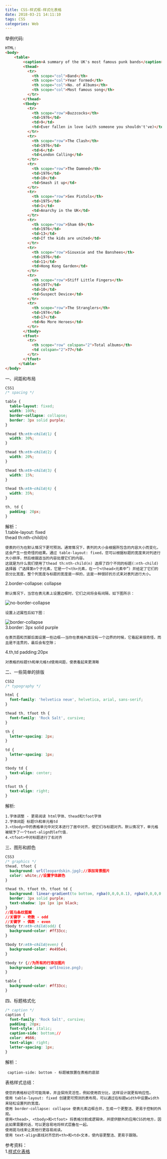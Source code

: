 ```yaml
---
title: CSS-样式框-样式化表格
date: 2018-03-21 14:11:10
tags: CSS
categories: Web
---
```


举例代码:

``` html
HTML:
<body>
    <table>
        <caption>A summary of the UK's most famous punk bands</caption>
        <thead>
          <tr>
            <th scope="col">Band</th>
            <th scope="col">Year formed</th>
            <th scope="col">No. of Albums</th>
            <th scope="col">Most famous song</th>
          </tr>
        </thead>
        <tbody>
          <tr>
            <th scope="row">Buzzcocks</th>
            <td>1976</td>
            <td>9</td>
            <td>Ever fallen in love (with someone you shouldn't've)</td>
          </tr>
          <tr>
            <th scope="row">The Clash</th>
            <td>1976</td>
            <td>6</td>
            <td>London Calling</td>
          </tr>
          <tr>
            <th scope="row">The Damned</th>
            <td>1976</td>
            <td>10</td>
            <td>Smash it up</td>
          </tr>
          <tr>
            <th scope="row">Sex Pistols</th>
            <td>1975</td>
            <td>1</td>
            <td>Anarchy in the UK</td>
          </tr>
          <tr>
            <th scope="row">Sham 69</th>
            <td>1976</td>
            <td>13</td>
            <td>If the kids are united</td>
          </tr>
          <tr>
            <th scope="row">Siouxsie and the Banshees</th>
            <td>1976</td>
            <td>11</td>
            <td>Hong Kong Garden</td>
          </tr>
          <tr>
            <th scope="row">Stiff Little Fingers</th>
            <td>1977</td>
            <td>10</td>
            <td>Suspect Device</td>
          </tr>
          <tr>
            <th scope="row">The Stranglers</th>
            <td>1974</td>
            <td>17</td>
            <td>No More Heroes</td>
          </tr>
        </tbody>
        <tfoot>
          <tr>
            <th scope="row" colspan="2">Total albums</th>
            <td colspan="2">77</td>
          </tr>
        </tfoot>
      </table>
</body>
```

一、间距和布局

```css
CSS1
/* spacing */

table {
  table-layout: fixed;
  width: 100%;
  border-collapse: collapse;
  border: 3px solid purple;
}

thead th:nth-child(1) {
  width: 30%;
}

thead th:nth-child(2) {
  width: 20%;
}

thead th:nth-child(3) {
  width: 15%;
}

thead th:nth-child(4) {
  width: 35%;
}

th, td {
  padding: 20px;
}
```
解析：   
1.table-layout: fixed   
  thead th:nth-child(n)
	
	使表的行为在默认情况下更可预测。通常情况下，表列的大小会根据所包含的内容大小而变化，这会产生一些奇怪的结果。通过 table-layout: fixed，您可以根据标题的宽度来对列进行大小排序，然后根据适当的内容处理它们的内容。
	这就是为什么我们使用了thead th:nth-child(n) 选择了四个不同的标题(:nth-child)选择器（“选择第n个子元素，它是一个<th>元素，在一个<thead>元素中”）并给定了它们的百分比宽度。整个列宽度与标题的宽度是一样的，这是一种很好的方式来对表列进行大小。

2.border-collapse: collapse
	
	默认情况下，当您在表元素上设置边框时，它们之间将会有间隔，如下图所示：
![no-border-collapse](no-border-collapse.png)   
	
	设置上述属性后如下图：
![border-collapse](border-collapse.png)    
3.border: 3px solid purple
	
	在表页眉和页脚后面设置一些边框——当你在表格外面没有一个边界的时候，它看起来很奇怪，而且是不连贯的，最后会有空隙；
4.th,td  padding:20px

	对表格的标题th和单元格td使用间距，使表看起来更清晰
二、一些简单的排版

``` css
CSS2
/* typography */

html {
  font-family: 'helvetica neue', helvetica, arial, sans-serif;
}

thead th, tfoot th {
  font-family: 'Rock Salt', cursive;
}

th {
  letter-spacing: 2px;
}

td {
  letter-spacing: 1px;
}

tbody td {
  text-align: center;
}

tfoot th {
  text-align: right;
}
```
解析:
	
	1.字体调整 - 更易阅读 html字体、thead和tfoot字体
	2.字体间距 标题th和单元格td
	3.<tbody>中的表格单元中对文本进行了居中对齐，使它们与标题对齐。默认情况下，单元格被赋予了一个text-align的left值.
	4.<tfoot>中对标题进行了右对齐
三、图形和颜色

```css
CSS3
/* graphics */
thead, tfoot {
  background: url(leopardskin.jpg);//添加背景图片
  color: white;//设置字体颜色
}

thead th, tfoot th, tfoot td {
  background: linear-gradient(to bottom, rgba(0,0,0,0.1), rgba(0,0,0,0.5));
  border: 3px solid purple;
  text-shadow: 1px 1px 1px black;
}
//斑马条纹图案
//关键字 - 奇数 - odd
//关键字 - 偶数 - even
tbody tr:nth-child(odd) {
  background-color: #ff33cc;
}

tbody tr:nth-child(even) {
  background-color: #e495e4;
}

tbody tr {//为所有的行添加图片
  background-image: url(noise.png);
}

table {
  background-color: #ff33cc;
}
```
四、标题格式化

```css
/* caption */
caption {
  font-family: 'Rock Salt', cursive;
  padding: 20px;
  font-style: italic;
  caption-side: bottom;//
  color: #666;
  text-align: right;
  letter-spacing: 1px;
}
```
解析：

	 caption-side: bottom - 标题被放置在表格的底部

表格样式总结：

	使您的表格标记尽可能简单，并且保持灵活性，例如使用百分比，这样设计就更有响应性。
	使用 table-layout: fixed 创建更可预测的表布局，可以通过在标题width中设置width来轻松设置列的宽度。
	使用 border-collapse: collapse 使表元素边框合并，生成一个更整洁、更易于控制的外观。
	使用<thead>, <tbody>和<tfoot> 将表格分割成逻辑块，并提供额外的应用CSS的地方，因此如果需要的话，可以更容易地将样式层叠在一起。
	使用斑马线来让其他行更容易阅读。
	使用 text-align直线对齐您的<th>和<td>文本，使内容更整洁、更易于跟随。
	
参考资料：   
1.[样式化表格](https://developer.mozilla.org/zh-CN/docs/Learn/CSS/Styling_boxes/Styling_tables)